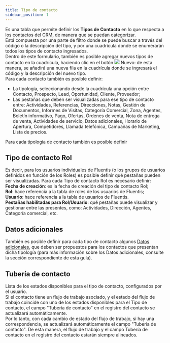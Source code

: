 ```yaml
---
title: Tipo de contacto
sidebar_position: 1
---
```


Es una tabla que permite definir los **Tipos de Contacto** en lo que respecta a los contactos del CRM, de manera que se puedan categorizar.  
Está compuesta por una parte de filtro donde se puede buscar a través del código o la descripción del tipo, y por una cuadrícula donde se enumerarán todos los tipos de contacto ingresados.  
Dentro de este formulario, también es posible agregar nuevos tipos de contacto en la cuadrícula, haciendo clic en el botón ![](/img/neutral/common/new.png) Nuevo: de esta manera, se añadirá una nueva fila en la cuadrícula donde se ingresará el código y la descripción del nuevo tipo.  
Para cada contacto también es posible definir:  
- La tipología, seleccionando desde la cuadrícula una opción entre Contacto, Prospecto, Lead, Oportunidad, Cliente, Proveedor;  
- Las pestañas que deben ser visualizadas para ese tipo de contacto entre: Actividades, Referencias, Direcciones, Notas, Gestión de Documentos, Informes de Visitas, Categoría Comercial, Zona, Agentes, Boletín informativo, Pago, Ofertas, Órdenes de venta, Nota de entrega de venta, Actividades de servicio, Datos adicionales, Horario de Apertura, Competidores, Llamada telefónica, Campañas de Marketing, Lista de precios.

Para cada tipología de contacto también es posible definir 

## Tipo de contacto Rol 

Es decir, para los usuarios individuales de Fluentis (o los grupos de usuarios definidos en función de los Roles) es posible definir qué pestañas pueden ser visualizadas. Para cada Tipo de contacto Rol es necesario definir:  
**Fecha de creación**: es la fecha de creación del tipo de contacto Rol;  
**Rol**: hace referencia a la tabla de roles de los usuarios de Fluentis;  
**Usuario**: hace referencia a la tabla de usuarios de Fluentis.  
**Pestañas habilitadas para Rol/Usuario**: qué pestañas puede visualizar y gestionar entre las presentes, como: Actividades, Dirección, Agentes, Categoría comercial, etc.  

## Datos adicionales

También es posible definir para cada tipo de contacto algunos [Datos adicionales](/docs/configurations/utility/extra-data/extradata/search-extradata/), que deben ser propuestos para los contactos que presentan dicha tipología (para más información sobre los Datos adicionales, consulte la sección correspondiente de esta guía).

## Tubería de contacto

Lista de los estados disponibles para el tipo de contacto, configurados por el usuario.  
Si el contacto tiene un flujo de trabajo asociado, y el estado del flujo de trabajo coincide con uno de los estados disponibles para el Tipo de contacto, el campo "Tubería de contacto" en el registro del contacto se actualizará automáticamente.  
Por lo tanto, con cada cambio de estado del flujo de trabajo, si hay una correspondencia, se actualizará automáticamente el campo "Tubería de contacto". De esta manera, el flujo de trabajo y el campo Tubería de contacto en el registro del contacto estarán siempre alineados.